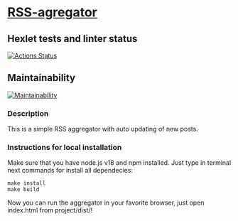 # [RSS-agregator](https://frontend-project-11-pink-psi.vercel.app/)

## Hexlet tests and linter status

[![Actions Status](https://github.com/FasTrss/frontend-project-11/workflows/hexlet-check/badge.svg)](https://github.com/FasTrss/frontend-project-11/actions)

## Maintainability

[![Maintainability](https://api.codeclimate.com/v1/badges/e2adf6fe1cab0ba2315d/maintainability)](https://codeclimate.com/github/FasTrss/frontend-project-11/maintainability)

### Description

This is a simple RSS aggregator with auto updating of new posts.

### Instructions for local installation

Make sure that you have node.js v18 and npm installed.
Just type in terminal next commands for install all dependecies:

```
make install
make build
```

Now you can run the aggregator in your favorite browser, just open index.html from project/dist/!
